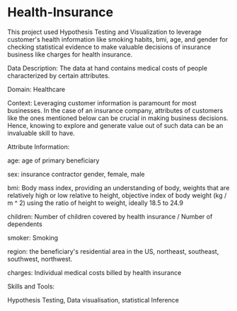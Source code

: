 # Health-Insurance

This project used Hypothesis Testing and Visualization to leverage customer's health information like smoking habits, bmi, age, and gender for checking statistical evidence to make valuable decisions of insurance business like charges for health insurance.


Data Description:
The data at hand contains medical costs of people characterized by certain attributes.


Domain:
Healthcare


Context:
Leveraging customer information is paramount for most businesses. In the case of an insurance company, attributes of customers like the ones mentioned below can be crucial in making business decisions. Hence, knowing to explore and generate value out of such data can be an invaluable skill to have.


Attribute Information:

age: age of primary beneficiary

sex: insurance contractor gender, female, male

bmi: Body mass index, providing an understanding of body, weights that are relatively high or low relative to height, objective index of body weight (kg / m ^ 2) using the ratio of height to weight, ideally 18.5 to 24.9

children: Number of children covered by health insurance / Number of dependents

smoker: Smoking

region: the beneficiary's residential area in the US, northeast, southeast, southwest, northwest.

charges: Individual medical costs billed by health insurance



Skills and Tools:

Hypothesis Testing, Data visualisation, statistical Inference
